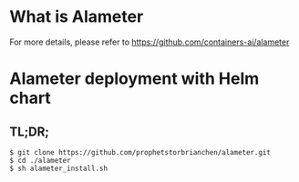 # What is Alameter

For more details, please refer to https://github.com/containers-ai/alameter

# Alameter deployment with Helm chart



## TL;DR;

```console
$ git clone https://github.com/prophetstorbrianchen/alameter.git
$ cd ./alameter
$ sh alameter_install.sh
```

